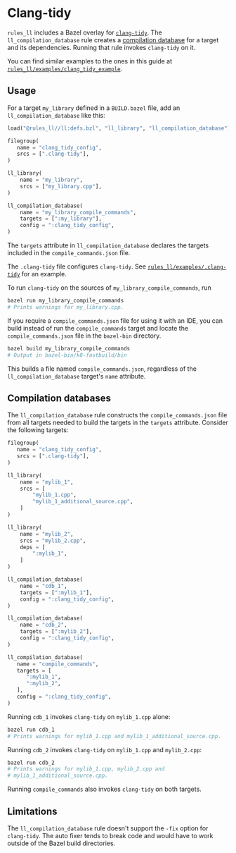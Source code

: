# Clang-tidy

`rules_ll` includes a Bazel overlay for [`clang-tidy`](https://clang.llvm.org/extra/clang-tidy/).
The `ll_compilation_database` rule creates a [compilation database](https://clang.llvm.org/docs/JSONCompilationDatabase.html)
for a target and its dependencies. Running that rule invokes `clang-tidy` on it.

You can find similar examples to the ones in this guide at [`rules_ll/examples/clang_tidy_example`](https://github.com/eomii/rules_ll/tree/main/examples/clang_tidy_example).

## Usage

For a target `my_library` defined in a `BUILD.bazel` file, add an
`ll_compilation_database` like this:

```python
load("@rules_ll//ll:defs.bzl", "ll_library", "ll_compilation_database")

filegroup(
   name = "clang_tidy_config",
   srcs = [".clang-tidy"],
)

ll_library(
    name = "my_library",
    srcs = ["my_library.cpp"],
)

ll_compilation_database(
    name = "my_library_compile_commands",
    targets = [":my_library"],
    config = ":clang_tidy_config",
)
```

The `targets` attribute in `ll_compilation_database` declares the targets
included in the `compile_commands.json` file.

The `.clang-tidy` file configures `clang-tidy`. See
[`rules_ll/examples/.clang-tidy`](https://github.com/eomii/rules_ll/tree/main/examples/.clang-tidy)
for an example.

To run `clang-tidy` on the sources of `my_library_compile_commands`, run

```bash
bazel run my_library_compile_commands
# Prints warnings for my_library.cpp.
```

If you require a `compile_commands.json` file for using it with an IDE, you can
build instead of run the `compile_commands` target and locate the
`compile_commands.json` file in the `bazel-bin` directory.

```bash
bazel build my_library_compile_commands
# Output in bazel-bin/k8-fastbuild/bin
```

This builds a file named `compile_commands.json`, regardless of the
`ll_compilation_database` target's `name` attribute.

## Compilation databases

The `ll_compilation_database` rule constructs the `compile_commands.json` file
from all targets needed to build the targets in the `targets` attribute.
Consider the following targets:

```python
filegroup(
   name = "clang_tidy_config",
   srcs = [".clang-tidy"],
)

ll_library(
    name = "mylib_1",
    srcs = [
        "mylib_1.cpp",
        "mylib_1_additional_source.cpp",
    ]
)

ll_library(
    name = "mylib_2",
    srcs = "mylib_2.cpp",
    deps = [
        ":mylib_1",
    ]
)

ll_compilation_database(
    name = "cdb_1",
    targets = [":mylib_1"],
    config = ":clang_tidy_config",
)

ll_compilation_database(
    name = "cdb_2",
    targets = [":mylib_2"],
    config = ":clang_tidy_config",
)

ll_compilation_database(
   name = "compile_commands",
   targets = [
      ":mylib_1",
      ":mylib_2",
   ],
   config = ":clang_tidy_config",
)
```

Running `cdb_1` invokes `clang-tidy` on `mylib_1.cpp` alone:

```bash
bazel run cdb_1
# Prints warnings for mylib_1.cpp and mylib_1_additional_source.cpp.
```

Running `cdb_2` invokes `clang-tidy` on `mylib_1.cpp` and `mylib_2.cpp`:

```bash
bazel run cdb_2
# Prints warnings for mylib_1.cpp, mylib_2.cpp and
# mylib_1_additional_source.cpp.
```

Running `compile_commands` also invokes `clang-tidy` on both targets.

## Limitations

The `ll_compilation_database` rule doesn't support the `-fix` option for
`clang-tidy`. The auto fixer tends to break code and would have to work outside
of the Bazel build directories.
